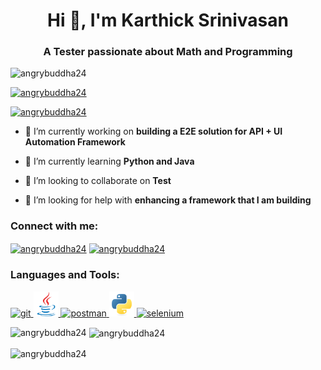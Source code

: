 <h1 align="center">Hi 👋, I'm Karthick Srinivasan</h1>
<h3 align="center">A Tester passionate about Math and Programming</h3>

<p align="left"> <img src="https://komarev.com/ghpvc/?username=angrybuddha24&label=Profile%20views&color=0e75b6&style=flat" alt="angrybuddha24" /> </p>

<p align="left"> <a href="https://github.com/ryo-ma/github-profile-trophy"><img src="https://github-profile-trophy.vercel.app/?username=angrybuddha24" alt="angrybuddha24" /></a> </p>

<p align="left"> <a href="https://twitter.com/angrybuddha24" target="blank"><img src="https://img.shields.io/twitter/follow/angrybuddha24?logo=twitter&style=for-the-badge" alt="angrybuddha24" /></a> </p>

- 🔭 I’m currently working on **building a E2E solution for API + UI Automation Framework**

- 🌱 I’m currently learning **Python and Java**

- 👯 I’m looking to collaborate on **Test**

- 🤝 I’m looking for help with **enhancing a framework that I am building**

<h3 align="left">Connect with me:</h3>
<p align="left">
<a href="https://dev.to/angrybuddha24" target="blank"><img align="center" src="https://cdn.jsdelivr.net/npm/simple-icons@3.0.1/icons/dev-dot-to.svg" alt="angrybuddha24" height="30" width="40" /></a>
<a href="https://twitter.com/angrybuddha24" target="blank"><img align="center" src="https://raw.githubusercontent.com/rahuldkjain/github-profile-readme-generator/master/src/images/icons/Social/twitter.svg" alt="angrybuddha24" height="30" width="40" /></a>
</p>

<h3 align="left">Languages and Tools:</h3>
<p align="left"> <a href="https://git-scm.com/" target="_blank"> <img src="https://www.vectorlogo.zone/logos/git-scm/git-scm-icon.svg" alt="git" width="40" height="40"/> </a> <a href="https://www.java.com" target="_blank"> <img src="https://raw.githubusercontent.com/devicons/devicon/master/icons/java/java-original.svg" alt="java" width="40" height="40"/> </a> <a href="https://postman.com" target="_blank"> <img src="https://www.vectorlogo.zone/logos/getpostman/getpostman-icon.svg" alt="postman" width="40" height="40"/> </a> <a href="https://www.python.org" target="_blank"> <img src="https://raw.githubusercontent.com/devicons/devicon/master/icons/python/python-original.svg" alt="python" width="40" height="40"/> </a> <a href="https://www.selenium.dev" target="_blank"> <img src="https://raw.githubusercontent.com/detain/svg-logos/780f25886640cef088af994181646db2f6b1a3f8/svg/selenium-logo.svg" alt="selenium" width="40" height="40"/> </a> </p>

<p><img align="left" src="https://github-readme-stats.vercel.app/api/top-langs?username=angrybuddha24&show_icons=true&locale=en&layout=compact" alt="angrybuddha24" /></p>

<p>&nbsp;<img align="center" src="https://github-readme-stats.vercel.app/api?username=angrybuddha24&show_icons=true&locale=en" alt="angrybuddha24" /></p>

<p><img align="center" src="https://github-readme-streak-stats.herokuapp.com/?user=angrybuddha24&" alt="angrybuddha24" /></p>
